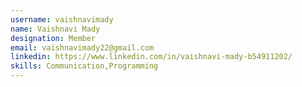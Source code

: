 ```yaml
---
username: vaishnavimady
name: Vaishnavi Mady
designation: Member 
email: vaishnavimady22@gmail.com
linkedin: https://www.linkedin.com/in/vaishnavi-mady-b54911202/
skills: Communication,Programming     
---
```

